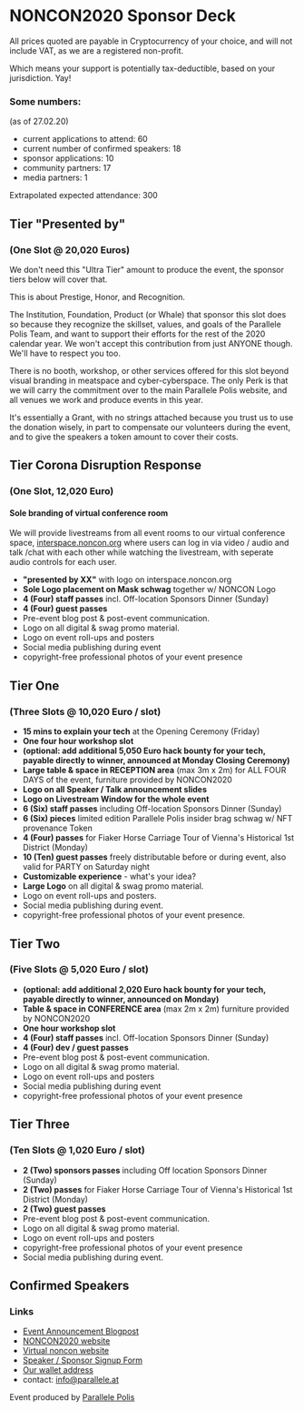 <HeroImage state></HeroImage>

<div>

# NONCON2020 Sponsor Deck

All prices quoted are payable in Cryptocurrency of your choice,
and will not include VAT, as we are a registered non-profit.

Which means your support is potentially tax-deductible, based on your jurisdiction. Yay!

### Some numbers:

(as of 27.02.20)

* current applications to attend: 60
* current number of confirmed speakers: 18
* sponsor applications: 10
* community partners: 17
* media partners: 1

Extrapolated expected attendance: 300
</div>

<div class='SponsorTier'>

## Tier "Presented by"
### (One Slot @ 20,020 Euros)

We don't need this "Ultra Tier" amount to produce the event,
the sponsor tiers below will cover that.

This is about Prestige, Honor, and Recognition.

The Institution, Foundation, Product (or Whale) that sponsor this slot
does so because they recognize the skillset, values,
and goals of the Parallele Polis Team,
and want to support their efforts for the rest of the 2020 calendar year.
We won't accept this contribution from just ANYONE though. We'll have to respect you too.

There is no booth, workshop, or other services offered for this slot
beyond visual branding in meatspace and cyber-cyberspace.
The only Perk is that we will carry the commitment over to
the main Parallele Polis website,
and all venues we work and produce events in this year.

It's essentially a Grant,
with no strings attached because you trust us to use the donation wisely,
in part to compensate our volunteers during the event,
and to give the speakers a token amount to cover their costs.
</div>

<div class='SponsorTier'>

## Tier Corona Disruption Response
### (One Slot, 12,020 Euro)

#### Sole branding of virtual conference room

We will provide livestreams from all event rooms to our virtual conference space,
[interspace.noncon.org](https://interspace.noncon.org)
where users can log in via video / audio and talk /chat with each other
while watching the livestream, with seperate audio controls for each user.

* **"presented by XX"** with logo on interspace.noncon.org
* **Sole Logo placement on Mask schwag** together w/ NONCON Logo
* **4 (Four) staff passes** incl. Off-location Sponsors Dinner (Sunday)
* **4 (Four) guest passes**
* Pre-event blog post & post-event communication.
* Logo on all digital & swag promo material.
* Logo on event roll-ups and posters
* Social media publishing during event
* copyright-free professional photos of your event presence
</div>

<div class='SponsorTier'>

## Tier One

### (Three Slots @ 10,020 Euro / slot)

* **15 mins to explain your tech** at the Opening Ceremony (Friday)
* **One four hour workshop slot**
* **(optional: add additional 5,050 Euro hack bounty for your tech,
  payable directly to winner, announced at Monday Closing Ceremony)**
* **Large table & space in RECEPTION area** (max 3m x 2m) for ALL FOUR DAYS of the event, furniture provided by NONCON2020
* **Logo on all Speaker / Talk announcement slides**
* **Logo on Livestream Window for the whole event**
* **6 (Six) staff passes** including Off-location Sponsors Dinner (Sunday)
* **6 (Six) pieces** limited edition Parallele Polis insider brag schwag w/ NFT provenance Token
* **4 (Four) passes** for Fiaker Horse Carriage Tour of Vienna's Historical 1st District (Monday)
* **10 (Ten) guest passes** freely distributable before or during event,
  also valid for PARTY on Saturday night
* **Customizable experience** - what's your idea?
* **Large Logo** on all digital & swag promo material.
* Logo on event roll-ups and posters.
* Social media publishing during event.
* copyright-free professional photos of your event presence.
</div>

<div class='SponsorTier'>

## Tier Two
### (Five Slots @ 5,020 Euro / slot)

* **(optional: add additional 2,020 Euro hack bounty for your tech,
  payable directly to winner, announced on Monday)**
* **Table & space in CONFERENCE area** (max 2m x 2m) furniture provided by NONCON2020
* **One hour workshop slot**
* **4 (Four) staff passes** incl. Off-location Sponsors Dinner (Sunday)
* **4 (Four) dev / guest passes**
* Pre-event blog post & post-event communication.
* Logo on all digital & swag promo material.
* Logo on event roll-ups and posters
* Social media publishing during event
* copyright-free professional photos of your event presence
</div>

<div class='SponsorTier'>

## Tier Three
### (Ten Slots @ 1,020 Euro / slot)

* **2 (Two) sponsors passes** including Off location Sponsors Dinner (Sunday)
* **2 (Two) passes** for Fiaker Horse Carriage Tour of Vienna's Historical 1st District (Monday)
* **2 (Two) guest passes**
* Pre-event blog post & post-event communication.
* Logo on all digital & swag promo material.
* Logo on event roll-ups and posters
* copyright-free professional photos of your event presence
* Social media publishing during event.
</div>

<div>


## Confirmed Speakers

<Speakers items="[
['Artem Vorotnikov', 'https://twitter.com/vorot93', 'OpenEthereum onboarding and development'],
['Anja Blaj', 'https://twitter.com/AnjaBlaj', 'Legal challenges and dimensions for virtual conducts'],
['Stefan Starflinger', 'https://twitter.com/stefan_star', 'Deep dive into the ETH 2.0 Beacon Chain explorer'],
['Jacob Czepluch', 'https://twitter.com/_czepluch', 'Layer 2 scalability and payment channels'],
['Maria Magenes', 'https://twitter.com/mariamagenes1', 'DeFi and the role of Maker'],
['Stina Gustafsson', 'https://twitter.com/stinalinneag', 'Blockchain and art'],
['Maria-Paula Fernandez', 'https://twitter.com/MPtherealMVP', 'Blockchain and art'],
['Alessandromlt', 'https://twitter.com/alessandromlt', 'DFO: The Next wave of Dapps without founders'],
['John Adler', 'https://twitter.com/jadler0', 'Fuel: Scaling Ethereum with Optimistic Rollups'],
['Eldar Khamitov', 'https://www.linkedin.com/in/ekhamitov/', 'Multi-Party Computation in cryptowallets'],
['Thomas Zeinzinger', 'https://twitter.com/tze42', 'Minerva - Digital Wallet Multiverse'],
['Johan Barbie', 'https://twitter.com/johba', 'layer-2, rollups, plasma, onboarding-ux'],
['Afri Schoeden', 'https://https://twitter.com/a4fri', 'Something Something Görli'],
['Griff Green', 'https://twitter.com/thegrifft', 'Using Token Engineering to align incentives around non-profit causes'],
['Carol-Ann O\'Hagan', 'https://twitter.com/cajboh', 'Substrate: The Blockchain Framework'],
['TBD', '', 'Aeternity\'s Sophia smart contract language'],
['Anita Posch', 'https://twitter.com/AnitaPosch', 'Reporting from Zimbabwe and Botswana: Where Bitcoin Should be Making a Difference ... But Is It?'],
['Zak Cole', 'https://twitter.com/0xzak', 'P2P Networks & Peer Discovery'],
['Viktor Trón', 'https://https://twitter.com/zeligf', 'The Book of Swarm'],
['Matilde Park', 'https://twitter.com/matildepark_', 'Creating interfaces for P2P communities'],
['Jascha Ehrenreich', 'https://keybase.io/jascha', 'Solving the Trust On First Use problem wth @webboot'],
['Gregor Žavcer', 'https://twitter.com/jssr', 'Striving towards a Society of Fair Dat'],
]"></Speakers>



</div>

<div>

### Links

* [Event Announcement Blogpost](https://www.parallele.at/not-a-conference-not-a-conjob/)
* [NONCON2020 website](https://noncon.org)
* [Virtual noncon website](https://interspace.noncon.org)
* [Speaker / Sponsor Signup Form](https://the-commons-stack.typeform.com/to/SemYgK)
* [Our wallet address](https://etherscan.io/enslookup?q=noncon.eth)
* contact: [info@parallele.at](mailto:info@parallele.at)

Event produced by [Parallele Polis](https://parallele.at)
</div>
